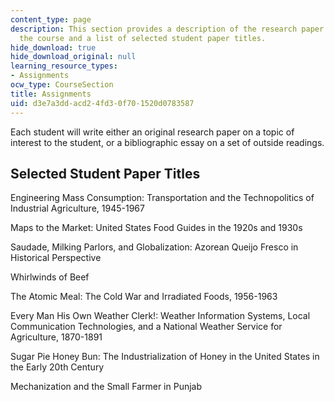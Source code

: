 ```yaml
---
content_type: page
description: This section provides a description of the research paper assigned for
  the course and a list of selected student paper titles.
hide_download: true
hide_download_original: null
learning_resource_types:
- Assignments
ocw_type: CourseSection
title: Assignments
uid: d3e7a3dd-acd2-4fd3-0f70-1520d0783587
---
```


Each student will write either an original research paper on a topic of interest to the student, or a bibliographic essay on a set of outside readings.

Selected Student Paper Titles
-----------------------------

Engineering Mass Consumption: Transportation and the Technopolitics of Industrial Agriculture, 1945-1967

Maps to the Market: United States Food Guides in the 1920s and 1930s

Saudade, Milking Parlors, and Globalization: Azorean Queijo Fresco in Historical Perspective

Whirlwinds of Beef

The Atomic Meal: The Cold War and Irradiated Foods, 1956-1963

Every Man His Own Weather Clerk!: Weather Information Systems, Local Communication Technologies, and a National Weather Service for Agriculture, 1870-1891

Sugar Pie Honey Bun: The Industrialization of Honey in the United States in the Early 20th Century

Mechanization and the Small Farmer in Punjab